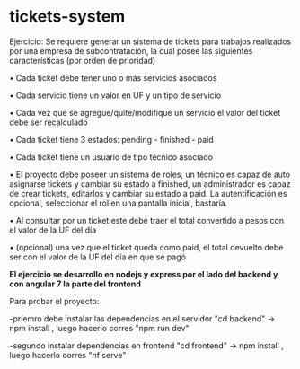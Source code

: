 # tickets-system

Ejercicio:
Se requiere generar un sistema de tickets para trabajos realizados por una empresa de subcontratación, la cual posee las siguientes características (por orden de prioridad)

•	Cada ticket debe tener uno o más servicios asociados

•	Cada servicio tiene un valor en UF y un tipo de servicio

•	Cada vez que se agregue/quite/modifique un servicio el valor del ticket debe ser recalculado

•	Cada ticket tiene 3 estados: pending - finished - paid

•	Cada ticket tiene un usuario de tipo técnico asociado

•	El proyecto debe poseer un sistema de roles, un técnico es capaz de auto asignarse tickets y cambiar su estado a finished, un administrador es capaz de crear tickets, editarlos y cambiar su estado a paid. La autentificación es opcional, seleccionar el rol en una pantalla inicial, bastaría.

•	Al consultar por un ticket este debe traer el total convertido a pesos con el valor de la UF del día

•	(opcional) una vez que el ticket queda como paid, el total devuelto debe ser con el valor de la UF del día en que se pagó


<strong>El ejercicio se desarrollo en nodejs y express por el lado del backend y con angular 7 la parte del frontend</strong>

Para probar el proyecto:

-priemro debe instalar las dependencias en el servidor "cd backend" -> npm install , luego hacerlo corres "npm run dev"

-segundo instalar dependencias en frontend "cd frontend" -> npm install , luego hacerlo corres "nf serve"
